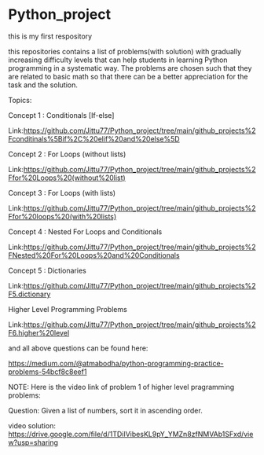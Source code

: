 # Python_project
this is my first respository

this repositories contains a list of problems(with solution) with gradually increasing difficulty levels that can help students in learning Python programming in a systematic way. The problems are chosen such that they are related to basic math so that there can be a better appreciation for the task and the solution.

Topics:

Concept 1 : Conditionals [If-else]

Link:https://github.com/Jittu77/Python_project/tree/main/github_projects%2Fconditinals%5Bif%2C%20elif%20and%20else%5D

Concept 2 : For Loops (without lists)

Link:https://github.com/Jittu77/Python_project/tree/main/github_projects%2Ffor%20Loops%20(without%20list)

Concept 3 : For Loops (with lists)

Link:https://github.com/Jittu77/Python_project/tree/main/github_projects%2Ffor%20loops%20(with%20lists)

Concept 4 : Nested For Loops and Conditionals

Link:https://github.com/Jittu77/Python_project/tree/main/github_projects%2FNested%20For%20Loops%20and%20Conditionals

Concept 5 : Dictionaries

Link:https://github.com/Jittu77/Python_project/tree/main/github_projects%2F5.dictionary

Higher Level Programming Problems

Link:https://github.com/Jittu77/Python_project/tree/main/github_projects%2F6.higher%20level

and all above questions can be found here:

https://medium.com/@atmabodha/python-programming-practice-problems-54bcf8c8eef1


NOTE:  Here is the video link of problem 1 of higher level pragramming problems:

Question: Given a list of numbers, sort it in ascending order.

video solution: https://drive.google.com/file/d/1TDiIVibesKL9pY_YMZn8zfNMVAb1SFxd/view?usp=sharing
